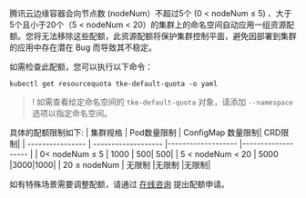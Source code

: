 
腾讯云边缘容器会向节点数 (nodeNum）不超过5个 (0 < nodeNum ≤ 5) 、大于5个且小于20个（5 < nodeNum < 20）的集群上的命名空间自动应用一组资源配额。您将无法移除这些配额，此资源配额将保护集群控制平面，避免因部署到集群的应用中存在潜在 Bug 而导致其不稳定。

如需检查此配额，您可以执行以下命令：
```
kubectl get resourcequota tke-default-quota -o yaml
```

>! 如需查看给定命名空间的 `tke-default-quota` 对象，请添加 `--namespace` 选项以指定命名空间。

具体的配额限制如下:
| 集群规格 | Pod数量限制 | ConfigMap 数量限制| CRD限制|
| ---------------- | ------------------- |------------------- |------------------- |
| 0< nodeNum ≤ 5 | 1000 | 500| 500|
| 5 < nodeNum < 20 | 5000  |3000|1000|
| 20 ≤ nodeNum | 无限制 |无限制  |无限制|

如有特殊场景需要调整配额，请通过 [在线咨询](https://cloud.tencent.com/online-service?from=doc_457) 提出配额申请。
